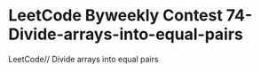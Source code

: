 # LeetCode Byweekly Contest 74-Divide-arrays-into-equal-pairs
LeetCode// Divide arrays into equal pairs
